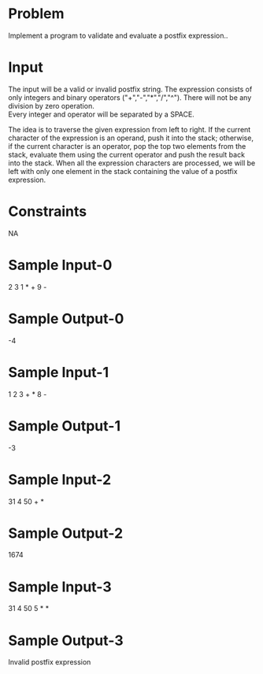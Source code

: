 # Problem
Implement a program to validate and evaluate a postfix expression..

# Input
The input will be a valid or invalid postfix string. The expression consists of only integers and binary operators ("+","-","*","/","^"). There will not be any division by zero operation.</br>
Every integer and operator will be separated by a SPACE. 

The idea is to traverse the given expression from left to right. If the current character of the expression is an operand, push it into the stack; otherwise, if the current character is an operator, pop the top two elements from the stack, evaluate them using the current operator and push the result back into the stack. When all the expression characters are processed, we will be left with only one element in the stack containing the value of a postfix expression.

# Constraints
NA


# Sample Input-0
2 3 1 * + 9 -

# Sample Output-0
-4

# Sample Input-1
1 2 3 + * 8 -

# Sample Output-1
-3

# Sample Input-2
31 4 50 + * 

# Sample Output-2
1674

# Sample Input-3
31 4 50 5 * *

# Sample Output-3
Invalid postfix expression
